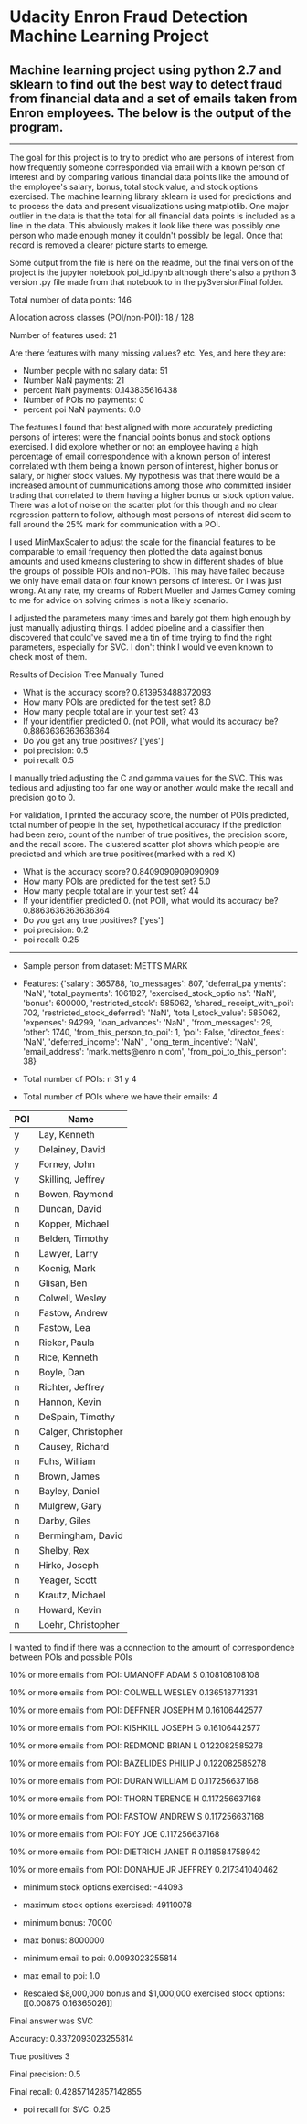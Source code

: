 # Udacity Enron Fraud Detection Machine Learning Project

## Machine learning project using python 2.7 and sklearn to find out the best way to detect fraud from financial data and a set of emails taken from Enron employees. The below is the output of the program.

___

<p>The goal for this project is to try to predict who are persons of interest from how frequently someone corresponded via email with a known person of interest and by comparing various financial data points like the amound of the employee's salary, bonus, total stock value, and stock options exercised. The machine learning library sklearn is used for predictions and to process the data and present visualizations using matplotlib. One major outlier in the data is that the total for all financial data points is included as a line in the data. This abviously makes it look like there was possibly one person who made enough money it couldn't possibly be legal. Once that record is removed a clearer picture starts to emerge. </p>

<p>Some output from the file is here on the readme, but the final version of the project is the jupyter notebook poi_id.ipynb although there's also a python 3 version .py file made from that notebook to in the py3versionFinal folder.</p>

<p>Total number of data points:  146</li>
<p>Allocation across classes (POI/non-POI):  18 / 128</li>
<p>Number of features used:  21</li>
<p>Are there features with many missing values? etc. Yes, and here they are:</li>
<ul>
 <li>Number people with no salary data:  51</li>
 <li>Number NaN payments:  21</li>   
 <li>percent NaN payments:  0.143835616438</li>
 <li>Number of POIs no payments:  0</li>
 <li>percent poi NaN payments:  0.0</li>
</ul>

<p>The features I found that best aligned with more accurately predicting persons of interest were the financial points bonus and stock options exercised. I did explore whether or not an employee having a high percentage of email correspondence with a known person of interest correlated with them being a known person of interest, higher bonus or salary, or higher stock values. My hypothesis was that there would be a increased amount of cummunications among those who committed insider trading that correlated to them having a higher bonus or stock option value. There was a lot of noise on the scatter plot for this though and no clear regression pattern to follow, although most persons of interest did seem to fall around the 25% mark for communication with a POI. </p>

<p>I used MinMaxScaler to adjust the scale for the financial features to be comparable to email frequency then plotted the data against bonus amounts and used kmeans clustering to show in different shades of blue the groups of possible POIs and non-POIs. This may have failed because we only have email data on four known persons of interest. Or I was just wrong. At any rate, my dreams of Robert Mueller and James Comey coming to me for advice on solving crimes is not a likely scenario. </p>

<p>I adjusted the parameters many times and barely got them high enough by just manually adjusting things. I added pipeline and a classifier then discovered that could've saved me a tin of time trying to find the right parameters, especially for SVC. I don't think I would've even known to check most of them.</p> 

<p>Results of Decision Tree Manually Tuned</p>
<ul>
 <li>What is the accuracy score?  0.813953488372093</li>
 <li>How many POIs are predicted for the test set?  8.0</li>
 <li>How many people total are in your test set? 43</li>
 <li>If your identifier predicted 0. (not POI), what would its accuracy be? 0.8863636363636364</li>
 <li>Do you get any true positives?  ['yes']</li>
 <li>poi precision:  0.5</li>
 <li>poi recall:  0.5</li>
</ul>

<p>I manually tried adjusting the C and gamma values for the SVC. This was tedious and adjusting too far one way or another would make the recall and precision go to 0. </p>

<p>For validation, I printed the accuracy score, the number of POIs predicted, total number of people in the set, hypothetical accuracy if the prediction had been zero, count of the number of true positives, the precision score, and the recall score. The clustered scatter plot shows which people are predicted and which are true positives(marked with a red X)</p>

<ul>
 <li>What is the accuracy score?  0.8409090909090909</li>
 <li>How many POIs are predicted for the test set?  5.0</li>
 <li>How many people total are in your test set? 44</li>
 <li>If your identifier predicted 0. (not POI), what would its accuracy be? 0.8863636363636364</li>
 <li>Do you get any true positives?  ['yes']</li>
 <li>poi precision:  0.2</li>
 <li>poi recall:  0.25</li>
</ul>

___

 - Sample person from dataset:  METTS MARK

 - Features:  {'salary': 365788, 'to_messages': 807, 'deferral_pa
yments': 'NaN', 'total_payments': 1061827, 'exercised_stock_optio
ns': 'NaN', 'bonus': 600000, 'restricted_stock': 585062, 'shared_
receipt_with_poi': 702, 'restricted_stock_deferred': 'NaN', 'tota
l_stock_value': 585062, 'expenses': 94299, 'loan_advances': 'NaN'
, 'from_messages': 29, 'other': 1740, 'from_this_person_to_poi':
1, 'poi': False, 'director_fees': 'NaN', 'deferred_income': 'NaN'
, 'long_term_incentive': 'NaN', 'email_address': 'mark.metts@enro
n.com', 'from_poi_to_this_person': 38}

 - Total number of POIs:
n    31
y     4

 - Total number of POIs where we have their emails:  4

<table>
 <thead>
  <tr>
   <th>POI</th>
   <th>Name</th>
  </tr>
 </thead>
 <tbody>
  <tr>
   <td>y</td>
   <td>Lay, Kenneth</td>
  </tr>
  <tr>
   <td>y</td>
   <td> Delainey, David</td>
  </tr>
  <tr>
   <td>y</td>
   <td>Forney, John</td>
  </tr>
  <tr>
   <td>y</td>
   <td>Skilling, Jeffrey</td>
  </tr>
  <tr>
   <td>n</td>
   <td>Bowen, Raymond</td>
  </tr>
    <tr>
    <td>n</td>
    <td>Duncan, David</td>
   </tr>
    <tr>
   <td>n</td>
   <td>Kopper, Michael</td>
  </tr>
    <tr>
   <td>n</td>
   <td>Belden, Timothy</td>
  </tr>
    <tr>
   <td>n</td>
   <td>Lawyer, Larry</td>
  </tr>
    <tr>
   <td>n</td>
   <td>Koenig, Mark</td>
  </tr>
    <tr>
   <td>n</td>
   <td>Glisan, Ben</td>
  </tr>
    <tr>
   <td>n</td>
   <td>Colwell, Wesley</td>
  </tr>
    <tr>
   <td>n</td>
   <td>Fastow, Andrew</td>
  </tr>
    <tr>
   <td>n</td>
   <td>Fastow, Lea</td>
  </tr>
    <tr>
   <td>n</td>
   <td>Rieker, Paula</td>
  </tr>
    <tr>
   <td>n</td>
   <td>Rice, Kenneth</td>
  </tr>
    <tr>
   <td>n</td>
   <td>Boyle, Dan</td>
  </tr>
    <tr>
   <td>n</td>
   <td>Richter, Jeffrey</td>
  </tr>
    <tr>
   <td>n</td>
   <td>Hannon, Kevin</td>
  </tr>
    <tr>
   <td>n</td>
   <td>DeSpain, Timothy</td>
  </tr>
    <tr>
   <td>n</td>
   <td>Calger, Christopher</td>
  </tr>
    <tr>
   <td>n</td>
   <td>Causey, Richard</td>
  </tr>
    <tr>
   <td>n</td>
   <td>Fuhs, William</td>
  </tr>
    <tr>
     <td>n</td>
     <td>Brown, James</td>
    </tr>
   <tr>
     <td>n</td>
     <td>Bayley, Daniel</td>
    </tr>
   <tr>
     <td>n</td>
     <td>Mulgrew, Gary</td>
    </tr>
   <tr>
     <td>n</td>
     <td>Darby, Giles</td>
    </tr>
   <tr>
     <td>n</td>
     <td>Bermingham, David</td>
    </tr>
   <tr>
     <td>n</td>
     <td>Shelby, Rex</td>
    </tr>
   <tr>
     <td>n</td>
     <td>Hirko, Joseph</td>
    </tr>
   <tr>
     <td>n</td>
     <td>Yeager, Scott</td>
    </tr>
   <tr>
     <td>n</td>
     <td>Krautz, Michael</td>
    </tr>
   <tr>
     <td>n</td>
     <td>Howard, Kevin</td>
    </tr>
   <tr>
     <td>n</td>
     <td>Loehr, Christopher</td>
    </tr>
 </tbody>
</table>

<p>I wanted to find if there was a connection to the amount of correspondence between POIs and possible POIs</p>

<p>10% or more emails from POI:  UMANOFF ADAM S     0.108108108108</p>
<p>10% or more emails from POI:  COLWELL WESLEY     0.136518771331</p>
<p>10% or more emails from POI:  DEFFNER JOSEPH M   0.16106442577</p>
<p>10% or more emails from POI:  KISHKILL JOSEPH G  0.16106442577</p>
<p>10% or more emails from POI:  REDMOND BRIAN L    0.122082585278</p>
<p>10% or more emails from POI:  BAZELIDES PHILIP J 0.122082585278</p>
<p>10% or more emails from POI:  DURAN WILLIAM D    0.117256637168</p>
<p>10% or more emails from POI:  THORN TERENCE H    0.117256637168</p>
<p>10% or more emails from POI:  FASTOW ANDREW S    0.117256637168</p>
<p>10% or more emails from POI:  FOY JOE            0.117256637168</p>
<p>10% or more emails from POI:  DIETRICH JANET R   0.118584758942</p>
<p>10% or more emails from POI:  DONAHUE JR JEFFREY 0.217341040462</p>


 - minimum stock options exercised:  -44093

 - maximum stock options exercised:  49110078

 - minimum bonus:  70000

 - max bonus:  8000000

 - minimum email to poi:  0.0093023255814

-  max email to poi:  1.0

- Rescaled $8,000,000 bonus and $1,000,000 exercised stock options:
    [[0.00875    0.16365026]]

Final answer was SVC

Accuracy:  0.8372093023255814
 
True positives  3 

Final precision:  0.5 

Final recall:  0.42857142857142855 

- poi recall for SVC: 0.25
